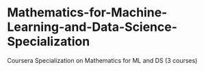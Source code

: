 # Mathematics-for-Machine-Learning-and-Data-Science-Specialization
Coursera Specialization on Mathematics for ML and DS (3 courses)
